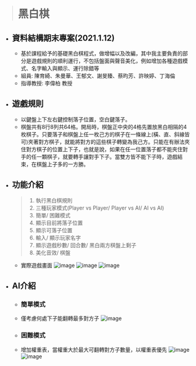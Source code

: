 ># 黑白棋

- ## 資料結構期末專案(2021.1.12)
  - 基於課程給予的基礎黑白棋程式，做增幅以及改編，其中我主要負責的部分是遊戲規則的順利運行，不包括盤面與聲音美化，例如增加各種遊戲模式、名字輸入與顯示、運行除錯等
  - 組員: 陳育綺、朱曼華、王郁文、謝旻臻、蔡昀芳、許映婷、丁海倫
  - 指導教授: 李偉柏 教授
- ## 遊戲規則
  - 以鍵盤上下左右鍵控制落子位置，空白鍵落子。
  - 棋盤共有8行8列共64格。開局時，棋盤正中央的4格先置放黑白相隔的4枚棋子。只要落子和棋盤上任一枚己方的棋子在一條線上(橫、直、斜線皆可)夾著對方棋子，就能將對方的這些棋子轉變為我己方。只能在有辦法夾住對方棋子的位置上下子，也就是說，如果在任一位置落子都不能夾住對手的任一顆棋子，就要轉手讓對手下子。當雙方皆不能下子時，遊戲結束，在棋盤上子多的一方勝。
- ## 功能介紹
  >1. 執行黑白棋規則
  >2. 三種玩家模式(Player vs Player/ Player vs AI/ AI vs AI)
  >3. 簡單/ 困難模式
  >4. 顯示目前將落子位置
  >5. 顯示可落子位置
  >6. 輸入/ 顯示玩家名字
  >7. 顯示遊戲秒數/ 回合數/ 黑白兩方棋盤上剩子
  >8. 美化音效/ 棋盤
  - 實際遊戲畫面
  ![image](https://user-images.githubusercontent.com/66419079/162145301-6b9532e9-ebba-467f-932c-374f329ee34a.png)
  ![image](https://user-images.githubusercontent.com/66419079/162145358-439f8ca0-88d0-4148-a83c-35484b9f2501.png)
  ![image](https://user-images.githubusercontent.com/66419079/162145408-4baa16be-87ac-4fc7-bf2e-0f6d150eb910.png)
- ## AI介紹
  - ### 簡單模式
  - 僅考慮何處下子能翻轉最多對方子
  ![image](https://user-images.githubusercontent.com/66419079/162145610-5f099aaa-2ecb-4631-94ea-d78233be67f4.png)
  - ### 困難模式
  - 增加權重表，當權重大於最大可翻轉對方子數量，以權重表優先
  ![image](https://user-images.githubusercontent.com/66419079/162145667-7631e6f4-0809-492e-8741-0408e97c2ce1.png)
  ![image](https://user-images.githubusercontent.com/66419079/162145711-9135b659-664a-49eb-b851-a7d3d5e3b4ca.png)
